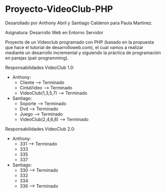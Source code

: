 # Proyecto-VideoClub-PHP

Desarollado por Anthony Abril y Santiago Calderon para Paula Martinez.

Asignatura: Desarrollo Web en Entorno Servidor

Proyecto de un Videoclub programado con PHP (basado en la propuesta que hace el tutorial de desarrolloweb.com), el cual vamos a realizar mediante un desarrollo incremental y siguiendo la práctica de programación en parejas (pair programming).

Responsabilidades VideoClub 1.0:
- Anthony:
    + Cliente --> Terminado
    + CintaVideo --> Terminado
    + VideoClub(1,3,5,7) --> Terminado
- Santiago:
    + Soporte --> Terminado
    + Dvd --> Terminado
    + Juego --> Terminado
    + VideoClub(2,4,6,8) --> Terminado

Responsabilidades VideoClub 2.0:
- Anthony:
    + 331 --> Terminado
    + 333
    + 335
    + 337
- Santiago:
    + 330 --> Terminado
    + 332
    + 334
    + 336 --> Terminado
